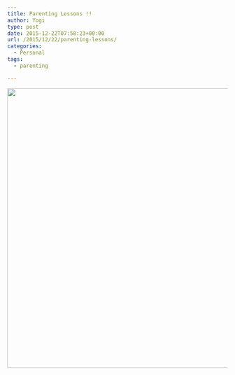 ```yaml
---
title: Parenting Lessons !!
author: Yogi
type: post
date: 2015-12-22T07:58:23+00:00
url: /2015/12/22/parenting-lessons/
categories:
  - Personal
tags:
  - parenting

---
```

<img class="aligncenter" src="http://d.justpo.st/media/images/2015/12/20/disconnecting-words-versus-connecting-words-for-better-parenting-1450666296.jpg" alt="" width="960" height="640" />